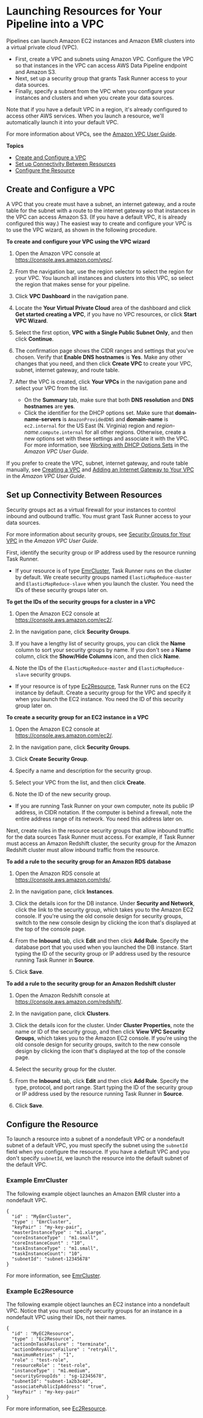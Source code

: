 # Launching Resources for Your Pipeline into a VPC<a name="dp-resources-vpc"></a>

Pipelines can launch Amazon EC2 instances and Amazon EMR clusters into a virtual private cloud \(VPC\)\. 
+ First, create a VPC and subnets using Amazon VPC\. Configure the VPC so that instances in the VPC can access AWS Data Pipeline endpoint and Amazon S3\.
+ Next, set up a security group that grants Task Runner access to your data sources\.
+ Finally, specify a subnet from the VPC when you configure your instances and clusters and when you create your data sources\.

Note that if you have a default VPC in a region, it's already configured to access other AWS services\. When you launch a resource, we'll automatically launch it into your default VPC\.

For more information about VPCs, see the [Amazon VPC User Guide](https://docs.aws.amazon.com/vpc/latest/userguide/)\.

**Topics**
+ [Create and Configure a VPC](#dp-create-vpc)
+ [Set up Connectivity Between Resources](#dp-vpc-security-groups)
+ [Configure the Resource](#dp-configure-resource)

## Create and Configure a VPC<a name="dp-create-vpc"></a>

A VPC that you create must have a subnet, an internet gateway, and a route table for the subnet with a route to the internet gateway so that instances in the VPC can access Amazon S3\. \(If you have a default VPC, it is already configured this way\.\) The easiest way to create and configure your VPC is to use the VPC wizard, as shown in the following procedure\.

**To create and configure your VPC using the VPC wizard**

1. Open the Amazon VPC console at [https://console\.aws\.amazon\.com/vpc/](https://console.aws.amazon.com/vpc/)\.

1. From the navigation bar, use the region selector to select the region for your VPC\. You launch all instances and clusters into this VPC, so select the region that makes sense for your pipeline\.

1. Click **VPC Dashboard** in the navigation pane\.

1. Locate the **Your Virtual Private Cloud** area of the dashboard and click **Get started creating a VPC**, if you have no VPC resources, or click **Start VPC Wizard**\.

1. Select the first option, **VPC with a Single Public Subnet Only**, and then click **Continue**\.

1. The confirmation page shows the CIDR ranges and settings that you've chosen\. Verify that **Enable DNS hostnames** is **Yes**\. Make any other changes that you need, and then click **Create VPC** to create your VPC, subnet, internet gateway, and route table\.

1. After the VPC is created, click **Your VPCs** in the navigation pane and select your VPC from the list\.
   + On the **Summary** tab, make sure that both **DNS resolution** and **DNS hostnames** are **yes**\.
   + Click the identifier for the DHCP options set\. Make sure that **domain\-name\-servers** is `AmazonProvidedDNS` and **domain\-name** is `ec2.internal` for the US East \(N\. Virginia\) region and *region\-name*\.`compute.internal` for all other regions\. Otherwise, create a new options set with these settings and associate it with the VPC\. For more information, see [Working with DHCP Options Sets](https://docs.aws.amazon.com/vpc/latest/userguide/VPC_DHCP_Options.html#DHCPOptionSet) in the *Amazon VPC User Guide*\.

If you prefer to create the VPC, subnet, internet gateway, and route table manually, see [Creating a VPC](https://docs.aws.amazon.com/vpc/latest/userguide/VPC_Subnets.html#Create-VPC) and [Adding an Internet Gateway to Your VPC](https://docs.aws.amazon.com/vpc/latest/userguide/VPC_Subnets.html#Create-VPC) in the *Amazon VPC User Guide*\.

## Set up Connectivity Between Resources<a name="dp-vpc-security-groups"></a>

Security groups act as a virtual firewall for your instances to control inbound and outbound traffic\. You must grant Task Runner access to your data sources\.

For more information about security groups, see [Security Groups for Your VPC](https://docs.aws.amazon.com/vpc/latest/userguide/VPC_SecurityGroups.html) in the *Amazon VPC User Guide*\.

First, identify the security group or IP address used by the resource running Task Runner\.
+ If your resource is of type [EmrCluster](dp-object-emrcluster.md), Task Runner runs on the cluster by default\. We create security groups named `ElasticMapReduce-master` and `ElasticMapReduce-slave` when you launch the cluster\. You need the IDs of these security groups later on\.

**To get the IDs of the security groups for a cluster in a VPC**

  1. Open the Amazon EC2 console at [https://console\.aws\.amazon\.com/ec2/](https://console.aws.amazon.com/ec2/)\.

  1. In the navigation pane, click **Security Groups**\.

  1. If you have a lengthy list of security groups, you can click the **Name** column to sort your security groups by name\. If you don't see a **Name** column, click the **Show/Hide Columns** icon, and then click **Name**\.

  1. Note the IDs of the `ElasticMapReduce-master` and `ElasticMapReduce-slave` security groups\.
+ If your resource is of type [Ec2Resource](dp-object-ec2resource.md), Task Runner runs on the EC2 instance by default\. Create a security group for the VPC and specify it when you launch the EC2 instance\. You need the ID of this security group later on\.

**To create a security group for an EC2 instance in a VPC**

  1. Open the Amazon EC2 console at [https://console\.aws\.amazon\.com/ec2/](https://console.aws.amazon.com/ec2/)\.

  1. In the navigation pane, click **Security Groups**\.

  1. Click **Create Security Group**\.

  1. Specify a name and description for the security group\.

  1. Select your VPC from the list, and then click **Create**\.

  1. Note the ID of the new security group\.
+ If you are running Task Runner on your own computer, note its public IP address, in CIDR notation\. If the computer is behind a firewall, note the entire address range of its network\. You need this address later on\.

Next, create rules in the resource security groups that allow inbound traffic for the data sources Task Runner must access\. For example, if Task Runner must access an Amazon Redshift cluster, the security group for the Amazon Redshift cluster must allow inbound traffic from the resource\.

**To add a rule to the security group for an Amazon RDS database**

1. Open the Amazon RDS console at [https://console\.aws\.amazon\.com/rds/](https://console.aws.amazon.com/rds/)\.

1. In the navigation pane, click **Instances**\.

1. Click the details icon for the DB instance\. Under **Security and Network**, click the link to the security group, which takes you to the Amazon EC2 console\. If you're using the old console design for security groups, switch to the new console design by clicking the icon that's displayed at the top of the console page\.

1. From the **Inbound** tab, click **Edit** and then click **Add Rule**\. Specify the database port that you used when you launched the DB instance\. Start typing the ID of the security group or IP address used by the resource running Task Runner in **Source**\.

1. Click **Save**\.

**To add a rule to the security group for an Amazon Redshift cluster**

1. Open the Amazon Redshift console at [https://console\.aws\.amazon\.com/redshift/](https://console.aws.amazon.com/redshift/)\.

1. In the navigation pane, click **Clusters**\.

1. Click the details icon for the cluster\. Under **Cluster Properties**, note the name or ID of the security group, and then click **View VPC Security Groups**, which takes you to the Amazon EC2 console\. If you're using the old console design for security groups, switch to the new console design by clicking the icon that's displayed at the top of the console page\.

1. Select the security group for the cluster\.

1. From the **Inbound** tab, click **Edit** and then click **Add Rule**\. Specify the type, protocol, and port range\. Start typing the ID of the security group or IP address used by the resource running Task Runner in **Source**\.

1. Click **Save**\.

## Configure the Resource<a name="dp-configure-resource"></a>

To launch a resource into a subnet of a nondefault VPC or a nondefault subnet of a default VPC, you must specify the subnet using the `subnetId` field when you configure the resource\. If you have a default VPC and you don't specify `subnetId`, we launch the resource into the default subnet of the default VPC\.

### Example EmrCluster<a name="dp-emrcluster"></a>

The following example object launches an Amazon EMR cluster into a nondefault VPC\.

```
{
  "id" : "MyEmrCluster",
  "type" : "EmrCluster",
  "keyPair" : "my-key-pair",
  "masterInstanceType" : "m1.xlarge",
  "coreInstanceType" : "m1.small",
  "coreInstanceCount" : "10",
  "taskInstanceType" : "m1.small",
  "taskInstanceCount": "10",
  "subnetId": "subnet-12345678"
}
```

For more information, see [EmrCluster](dp-object-emrcluster.md)\.

### Example Ec2Resource<a name="dp-ec2resource"></a>

The following example object launches an EC2 instance into a nondefault VPC\. Notice that you must specify security groups for an instance in a nondefault VPC using their IDs, not their names\.

```
{
  "id" : "MyEC2Resource",
  "type" : "Ec2Resource",
  "actionOnTaskFailure" : "terminate",
  "actionOnResourceFailure" : "retryAll",
  "maximumRetries" : "1",
  "role" : "test-role",
  "resourceRole" : "test-role",
  "instanceType" : "m1.medium",
  "securityGroupIds" : "sg-12345678",
  "subnetId": "subnet-1a2b3c4d",
  "associatePublicIpAddress": "true",
  "keyPair" : "my-key-pair"
}
```

For more information, see [Ec2Resource](dp-object-ec2resource.md)\.
